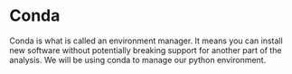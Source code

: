 # Conda

Conda is what is called an environment manager. It means you can install new software without potentially breaking support for another part of the analysis.
We will be using conda to manage our python environment.

